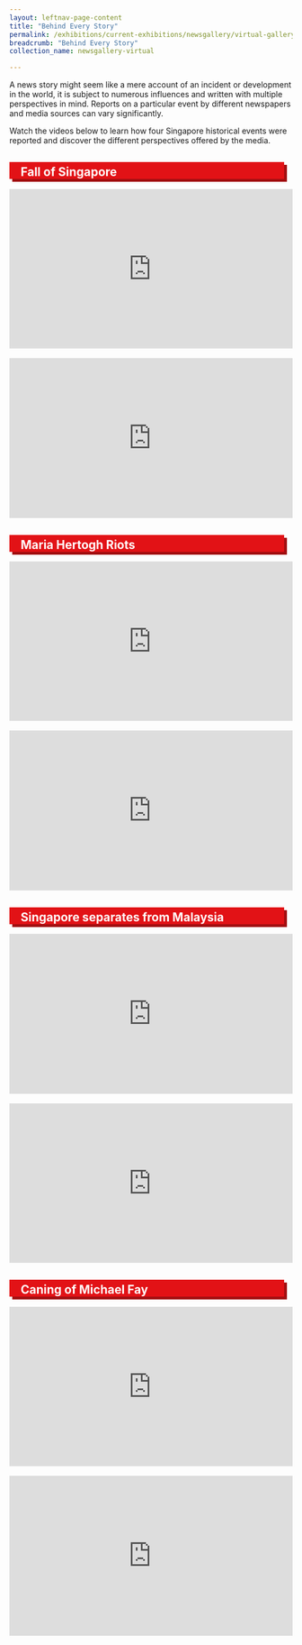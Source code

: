 ```yaml
---
layout: leftnav-page-content
title: "Behind Every Story"
permalink: /exhibitions/current-exhibitions/newsgallery/virtual-gallery/behind-every-story/
breadcrumb: "Behind Every Story"
collection_name: newsgallery-virtual

---
```


<p>A news story might seem like a mere account of an incident or development in the world, it is subject to numerous influences and written with multiple perspectives in mind. Reports on a particular event by different newspapers and media sources can vary significantly.</p>

<p>Watch the videos below to learn how four Singapore historical events were reported and discover the different perspectives offered by the media.</p>

<div class="sgds-container">
    <div class="row" style="margin-bottom: 30px; margin-top: 30px;">
        <div class="col">
            <div class="row">
                <div class="col" style="padding-right: 15px;">  
                    <div class="row" style="background-color: #E21216; box-shadow: 5px 5px 0px #A20D10;">
                        <h2 style="color: #fff; padding: 5px 0 0 20px; margin-top: 10px;">Fall of Singapore</h2>
                    </div>            
                </div>
            </div>
                <style>.embed-container { position: relative; padding-bottom: 56.25%; height: 0; overflow: hidden; max-width: 100%; } .embed-container iframe, .embed-container object, .embed-container embed { position: absolute; top: 0; left: 0; width: 100%; height: 100%; }</style><div class="embed-container"><iframe src="https://www.youtube.com/embed/LGY9KYDwQao" frameborder="0" allowfullscreen></iframe></div>
                <br>
                <style>.embed-container { position: relative; padding-bottom: 56.25%; height: 0; overflow: hidden; max-width: 100%; } .embed-container iframe, .embed-container object, .embed-container embed { position: absolute; top: 0; left: 0; width: 100%; height: 100%; }</style><div class="embed-container"><iframe src="https://www.youtube.com/embed/AxJrTa0NPzs" frameborder="0" allowfullscreen></iframe></div>
        </div>
    </div>     
    <div class="row" style="margin-bottom: 30px;">
        <div class="col">
            <div class="row">
                <div class="col" style="padding-right: 15px;">  
                    <div class="row" style="background-color: #E21216; box-shadow: 5px 5px 0px #A20D10;">
                        <h2 style="color: #fff; padding: 5px 0 0 20px; margin-top: 10px;">Maria Hertogh Riots</h2>
                    </div>            
                </div>
            </div>
                <style>.embed-container { position: relative; padding-bottom: 56.25%; height: 0; overflow: hidden; max-width: 100%; } .embed-container iframe, .embed-container object, .embed-container embed { position: absolute; top: 0; left: 0; width: 100%; height: 100%; }</style><div class="embed-container"><iframe src="https://www.youtube.com/embed/wImjZneqrHY" frameborder="0" allowfullscreen></iframe></div>
                <br>
                <style>.embed-container { position: relative; padding-bottom: 56.25%; height: 0; overflow: hidden; max-width: 100%; } .embed-container iframe, .embed-container object, .embed-container embed { position: absolute; top: 0; left: 0; width: 100%; height: 100%; }</style><div class="embed-container"><iframe src="https://www.youtube.com/embed/CZ5OdI2e6N0" frameborder="0" allowfullscreen></iframe></div>
        </div>
    </div>    
    <div class="row" style="margin-bottom: 30px;">
        <div class="col">
            <div class="row">
                <div class="col" style="padding-right: 15px;">  
                    <div class="row" style="background-color: #E21216; box-shadow: 5px 5px 0px #A20D10;">
                        <h2 style="color: #fff; padding: 5px 0 0 20px; margin-top: 10px;">Singapore separates from Malaysia</h2>
                    </div>            
                </div>
            </div> 
                <style>.embed-container { position: relative; padding-bottom: 56.25%; height: 0; overflow: hidden; max-width: 100%; } .embed-container iframe, .embed-container object, .embed-container embed { position: absolute; top: 0; left: 0; width: 100%; height: 100%; }</style><div class="embed-container"><iframe src="https://www.youtube.com/embed/ZxytjLDiBVE" frameborder="0" allowfullscreen></iframe></div>
                <br>
                <style>.embed-container { position: relative; padding-bottom: 56.25%; height: 0; overflow: hidden; max-width: 100%; } .embed-container iframe, .embed-container object, .embed-container embed { position: absolute; top: 0; left: 0; width: 100%; height: 100%; }</style><div class="embed-container"><iframe src="https://www.youtube.com/embed/ijBv2_agSzI" frameborder="0" allowfullscreen></iframe></div>
        </div>
    </div>    
    <div class="row" style="margin-bottom: 30px;">
        <div class="col">
            <div class="row">
                <div class="col" style="padding-right: 15px;">  
                    <div class="row" style="background-color: #E21216; box-shadow: 5px 5px 0px #A20D10;">
                        <h2 style="color: #fff; padding: 5px 0 0 20px; margin-top: 10px;">Caning of Michael Fay</h2>
                    </div>            
                </div>
            </div> 
                <style>.embed-container { position: relative; padding-bottom: 56.25%; height: 0; overflow: hidden; max-width: 100%; } .embed-container iframe, .embed-container object, .embed-container embed { position: absolute; top: 0; left: 0; width: 100%; height: 100%; }</style><div class="embed-container"><iframe src="https://www.youtube.com/embed/iVrrfB_KZ2I" frameborder="0" allowfullscreen></iframe></div>
                <br>
                <style>.embed-container { position: relative; padding-bottom: 56.25%; height: 0; overflow: hidden; max-width: 100%; } .embed-container iframe, .embed-container object, .embed-container embed { position: absolute; top: 0; left: 0; width: 100%; height: 100%; }</style><div class="embed-container"><iframe src="https://www.youtube.com/embed/586LzY2UI_k" frameborder="0" allowfullscreen></iframe></div>
        </div>
    </div>    
</div>